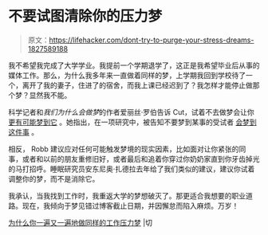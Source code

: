 # 不要试图清除你的压力梦

> 原文：<https://lifehacker.com/dont-try-to-purge-your-stress-dreams-1827589188>

我不希望我完成了大学学业。我提前一个学期退学了，这正是我希望毕业后从事的媒体工作。那么，为什么我多年来一直做着同样的梦，上学期我回到学校待了一个，离开了我的妻子，住进了的宿舍，而我上课已经迟到了？我怎样才能停止做那个梦？显然我不能。



科学记者和*我们为什么会做梦*的作者爱丽丝·罗伯告诉 Cut，试着不去做梦会让你 [更有可能梦到它](https://www.thecut.com/2018/07/why-you-keep-having-the-same-work-stress-dream-over-and-over.html) 。她指出，在一项研究中，被告知不要梦到某事的受试者 [会梦到这件事](https://www.sciencedirect.com/science/article/pii/S1053810010002497) 。

相反， Robb 建议应对任何可能触发梦境的现实因素，比如面对让你紧张的同事，或者和以前的朋友重修旧好，或者最后和追着你穿过你奶奶家直到你牙齿掉光的马打招呼。睡眠研究员安东尼奥·扎德拉去年给了我们类似的建议，建议你试着调整你的梦，而不是消除它。

我承认，当我找到工作时，我重返大学的梦想破灭了。那更适合我想要的职业道路。现在，我倾向于梦见错过博客截止日期，并因懈怠而陷入麻烦。万岁！

[为什么你一遍又一遍地做同样的工作压力梦](https://www.thecut.com/2018/07/why-you-keep-having-the-same-work-stress-dream-over-and-over.html) |切